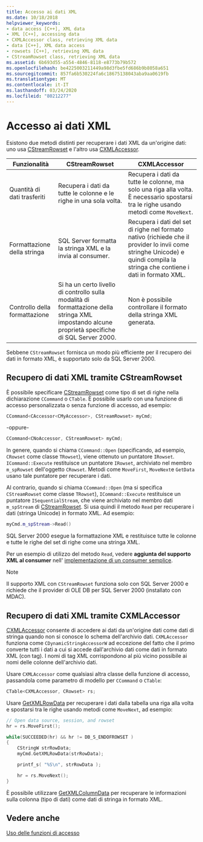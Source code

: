 ```yaml
---
title: Accesso ai dati XML
ms.date: 10/18/2018
helpviewer_keywords:
- data access [C++], XML data
- XML [C++], accessing data
- CXMLAccessor class, retrieving XML data
- data [C++], XML data access
- rowsets [C++], retrieving XML data
- CStreamRowset class, retrieving XML data
ms.assetid: 6b693d55-a554-4846-8118-e8773b79b572
ms.openlocfilehash: be4225003211449a98d3fbe5fd686b9b8058a651
ms.sourcegitcommit: 857fa6b530224fa6c18675138043aba9aa0619fb
ms.translationtype: MT
ms.contentlocale: it-IT
ms.lasthandoff: 03/24/2020
ms.locfileid: "80212277"
---
```

# <a name="accessing-xml-data"></a>Accesso ai dati XML

Esistono due metodi distinti per recuperare i dati XML da un'origine dati: uno usa [CStreamRowset](../../data/oledb/cstreamrowset-class.md) e l'altro usa [CXMLAccessor](../../data/oledb/cxmlaccessor-class.md).

|Funzionalità|CStreamRowset|CXMLAccessor|
|-------------------|-------------------|------------------|
|Quantità di dati trasferiti|Recupera i dati da tutte le colonne e le righe in una sola volta.|Recupera i dati da tutte le colonne, ma solo una riga alla volta. È necessario spostarsi tra le righe usando metodi come `MoveNext`.|
|Formattazione della stringa|SQL Server formatta la stringa XML e la invia al consumer.|Recupera i dati del set di righe nel formato nativo (richiede che il provider lo invii come stringhe Unicode) e quindi compila la stringa che contiene i dati in formato XML.|
|Controllo della formattazione|Si ha un certo livello di controllo sulla modalità di formattazione della stringa XML impostando alcune proprietà specifiche di SQL Server 2000.|Non è possibile controllare il formato della stringa XML generata.|

Sebbene `CStreamRowset` fornisca un modo più efficiente per il recupero dei dati in formato XML, è supportato solo da SQL Server 2000.

## <a name="retrieving-xml-data-using-cstreamrowset"></a>Recupero di dati XML tramite CStreamRowset

È possibile specificare [CStreamRowset](../../data/oledb/cstreamrowset-class.md) come tipo di set di righe nella dichiarazione `CCommand` o `CTable`. È possibile usarlo con una funzione di accesso personalizzata o senza funzione di accesso, ad esempio:

```cpp
CCommand<CAccessor<CMyAccessor>, CStreamRowset> myCmd;
```

-oppure-

```cpp
CCommand<CNoAccessor, CStreamRowset> myCmd;
```

In genere, quando si chiama `CCommand::Open` (specificando, ad esempio, `CRowset` come classe `TRowset`), viene ottenuto un puntatore `IRowset`. `ICommand::Execute` restituisce un puntatore `IRowset`, archiviato nel membro `m_spRowset` dell'oggetto `CRowset`. Metodi come `MoveFirst`, `MoveNext`e `GetData` usano tale puntatore per recuperare i dati.

Al contrario, quando si chiama `CCommand::Open` (ma si specifica `CStreamRowset` come classe `TRowset`), `ICommand::Execute` restituisce un puntatore `ISequentialStream`, che viene archiviato nel membro dati `m_spStream` di [CStreamRowset](../../data/oledb/cstreamrowset-class.md). Si usa quindi il metodo `Read` per recuperare i dati (stringa Unicode) in formato XML. Ad esempio:

```cpp
myCmd.m_spStream->Read()
```

SQL Server 2000 esegue la formattazione XML e restituisce tutte le colonne e tutte le righe del set di righe come una stringa XML.

Per un esempio di utilizzo del metodo `Read`, vedere **aggiunta del supporto XML al consumer** nell' [implementazione di un consumer semplice](../../data/oledb/implementing-a-simple-consumer.md).

> [!NOTE]
> Il supporto XML con `CStreamRowset` funziona solo con SQL Server 2000 e richiede che il provider di OLE DB per SQL Server 2000 (installato con MDAC).

## <a name="retrieving-xml-data-using-cxmlaccessor"></a>Recupero di dati XML tramite CXMLAccessor

[CXMLAccessor](../../data/oledb/cxmlaccessor-class.md) consente di accedere ai dati da un'origine dati come dati di stringa quando non si conosce lo schema dell'archivio dati. `CXMLAccessor` funziona come `CDynamicStringAccessorW` ad eccezione del fatto che il primo converte tutti i dati a cui si accede dall'archivio dati come dati in formato XML (con tag). I nomi di tag XML corrispondono al più vicino possibile ai nomi delle colonne dell'archivio dati.

Usare `CXMLAccessor` come qualsiasi altra classe della funzione di accesso, passandola come parametro di modello per `CCommand` o `CTable`:

```cpp
CTable<CXMLAccessor, CRowset> rs;
```

Usare [GetXMLRowData](../../data/oledb/cxmlaccessor-getxmlrowdata.md) per recuperare i dati dalla tabella una riga alla volta e spostarsi tra le righe usando metodi come `MoveNext`, ad esempio:

```cpp
// Open data source, session, and rowset
hr = rs.MoveFirst();

while(SUCCEEDED(hr) && hr != DB_S_ENDOFROWSET )
{
    CStringW strRowData;
    myCmd.GetXMLRowData(strRowData);

    printf_s( "%S\n", strRowData );

    hr = rs.MoveNext();
}
```

È possibile utilizzare [GetXMLColumnData](../../data/oledb/cxmlaccessor-getxmlcolumndata.md) per recuperare le informazioni sulla colonna (tipo di dati) come dati di stringa in formato XML.

## <a name="see-also"></a>Vedere anche

[Uso delle funzioni di accesso](../../data/oledb/using-accessors.md)
